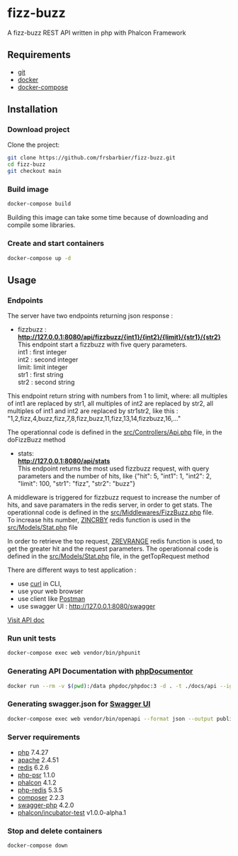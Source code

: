 # fizz-buzz

A fizz-buzz REST API written in php with Phalcon Framework

## Requirements
- [git](https://git-scm.com/book/en/v2/Getting-Started-Installing-Git)
- [docker](https://docs.docker.com/get-docker)
- [docker-compose](https://docs.docker.com/compose/install)

## Installation

### Download project

Clone the project:
```bash
git clone https://github.com/frsbarbier/fizz-buzz.git
cd fizz-buzz
git checkout main
```

### Build image
```bash
docker-compose build
```
Building this image can take some time because of downloading and compile some libraries.

### Create and start containers
```bash
docker-compose up -d
```

## Usage

### Endpoints
The server have two endpoints returning json response :

- fizzbuzz :  
**http://127.0.0.1:8080/api/fizzbuzz/{int1}/{int2}/{limit}/{str1}/{str2}**  
This endpoint start a fizzbuzz with five query parameters.  
int1 : first integer  
int2 : second integer  
limit: limit integer  
str1 : first string  
str2 : second string  
  
This endpoint return string with numbers from 1 to limit, where: all multiples of int1 are replaced by str1, all multiples of int2 are replaced by str2, all multiples of int1 and int2 are replaced by str1str2, like this : "1,2,fizz,4,buzz,fizz,7,8,fizz,buzz,11,fizz,13,14,fizzbuzz,16,..." 

The operationnal code is defined in the [src/Controllers/Api.php](https://github.com/frsbarbier/fizz-buzz/blob/5b283fd3681e1c2e11e99adde3d04dd085580a6d/src/Controllers/Api.php#L123-L159) file, in the doFizzBuzz method


- stats:  
**http://127.0.0.1:8080/api/stats**  
This endpoint returns the most used fizzbuzz request, with query parameters and the number of hits, like {"hit": 5, "int1": 1, "int2": 2, "limit": 100, "str1": "fizz", "str2": "buzz"}

A middleware is triggered for fizzbuzz request to increase the number of hits, and save paramaters in the redis server, in order to get stats.
The operationnal code is defined in the [src/Middlewares/FizzBuzz.php](https://github.com/frsbarbier/fizz-buzz/blob/5b283fd3681e1c2e11e99adde3d04dd085580a6d/src/Middlewares/FizzBuzz.php#L18-L28) file.  
To increase hits number, [ZINCRBY](https://redis.io/commands/ZINCRBY) redis function is used in the [src/Models/Stat.php](https://github.com/frsbarbier/fizz-buzz/blob/5b283fd3681e1c2e11e99adde3d04dd085580a6d/src/Models/Stat.php#L116-L123) file

In order to retrieve the top request, [ZREVRANGE](https://redis.io/commands/zrevrange) redis function is used, to get the greater hit and the request parameters.
The operationnal code is defined in the [src/Models/Stat.php](https://github.com/frsbarbier/fizz-buzz/blob/5b283fd3681e1c2e11e99adde3d04dd085580a6d/src/Models/Stat.php#L144-L160) file, in the getTopRequest method

There are different ways to test application :
- use [curl](https://curl.se) in CLI, 
- use your web browser
- use client like [Postman](https://www.postman.com)
- use swagger UI : http://127.0.0.1:8080/swagger

[Visit API doc](https://rawcdn.githack.com/frsbarbier/fizz-buzz/main/docs/api/index.html)

### Run unit tests
```bash
docker-compose exec web vendor/bin/phpunit
```

### Generating API Documentation with [phpDocumentor](https://www.phpdoc.org)
```bash
docker run --rm -v $(pwd):/data phpdoc/phpdoc:3 -d . -t ./docs/api --ignore vendor/ --ignore tests/
```

### Generating swagger.json for [Swagger UI](https://swagger.io/tools/swagger-ui)
```bash
docker-compose exec web vendor/bin/openapi --format json --output public/swagger/swagger.json src/
````

### Server requirements
- [php](https://www.php.net) 7.4.27
- [apache](https://httpd.apache.org) 2.4.51
- [redis](https://redis.io) 6.2.6
- [php-psr](https://github.com/jbboehr/php-psr) 1.1.0
- [phalcon](https://phalcon.io) 4.1.2
- [php-redis](https://github.com/phpredis/phpredis) 5.3.5
- [composer](https://getcomposer.org) 2.2.3
- [swagger-php](https://github.com/zircote/swagger-php) 4.2.0
- [phalcon/incubator-test](https://github.com/phalcon/incubator-test) v1.0.0-alpha.1

### Stop and delete containers
```bash
docker-compose down
```
